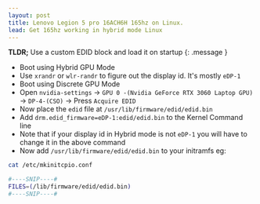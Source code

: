 ```yaml
---
layout: post
title: Lenovo Legion 5 pro 16ACH6H 165hz on Linux.
lead: Get 165hz working in hybrid mode Linux
---
```


**TLDR;**  Use a custom EDID block and load it on startup
{: .message }

- Boot using Hybrid GPU Mode
- Use `xrandr` or `wlr-randr` to figure out the display id. It's mostly `eDP-1`
- Boot using Discrete GPU Mode
- Open `nvidia-settings` -> `GPU 0 -(Nvidia GeForce RTX 3060 Laptop GPU)` -> `DP-4-(CSO)` -> Press `Acquire EDID`
- Now place the `edid` file at `/usr/lib/firmware/edid/edid.bin`
- Add `drm.edid_firmware=eDP-1:edid/edid.bin` to the Kernel Command line
- Note that if your display id in Hybrid mode is not `eDP-1` you will have to change it in the above command
- Now add `/usr/lib/firmware/edid/edid.bin` to your initramfs eg:

```bash
cat /etc/mkinitcpio.conf

#----SNIP----#
FILES=(/lib/firmware/edid/edid.bin)
#----SNIP----#
```